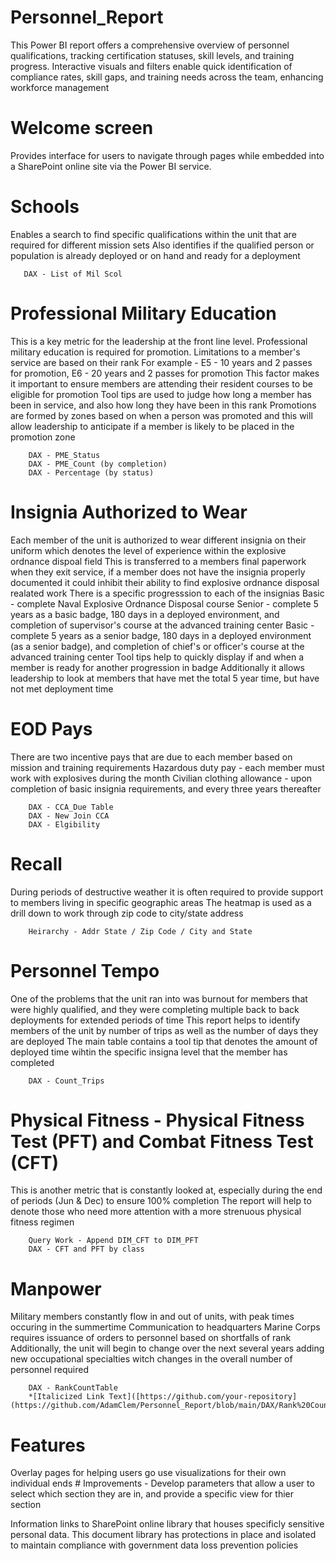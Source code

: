 # Personnel_Report
This Power BI report offers a comprehensive overview of personnel qualifications, tracking certification statuses, skill levels, and training progress. Interactive visuals and filters enable quick identification of compliance rates, skill gaps, and training needs across the team, enhancing workforce management

# Welcome screen
Provides interface for users to navigate through pages while embedded into a SharePoint online site via the Power BI service.

# Schools
Enables a search to find specific qualifications within the unit that are required for different mission sets
Also identifies if the qualified person or population is already deployed or on hand and ready for a deployment

       DAX - List of Mil Scol

# Professional Military Education
This is a key metric for the leadership at the front line level. Professional military education is required for promotion. Limitations to a member's service are based on their rank
        For example - E5 - 10 years and 2 passes for promotion, E6 - 20 years and 2 passes for promotion
This factor makes it important to ensure members are attending their resident courses to be eligible for promotion
Tool tips are used to judge how long a member has been in service, and also how long they have been in this rank
        Promotions are formed by zones based on when a person was promoted and this will allow leadership to anticipate if a member is likely to be placed in the promotion zone

        DAX - PME_Status
        DAX - PME_Count (by completion)
        DAX - Percentage (by status)

# Insignia Authorized to Wear
Each member of the unit is authorized to wear different insignia on their uniform which denotes the level of experience within the explosive ordnance dispoal field
This is transferred to a members final paperwork when they exit service, if a member does not have the insignia properly documented it could inhibit their ability to find explosive ordnance disposal realated work
There is a specific progresssion to each of the insignias
        Basic - complete Naval Explosive Ordnance Disposal course
        Senior - complete 5 years as a basic badge, 180 days in a deployed environment, and completion of supervisor's course at the advanced training center
        Basic - complete 5 years as a senior badge, 180 days in a deployed environment (as a senior badge), and completion of chief's or officer's course at the advanced training center
Tool tips help to quickly display if and when a member is ready for another progression in badge
Additionally it allows leadership to look at members that have met the total 5 year time, but have not met deployment time

# EOD Pays
There are two incentive pays that are due to each member based on mission and training requirements
Hazardous duty pay - each member must work with explosives during the month
Civilian clothing allowance - upon completion of basic insignia requirements, and every three years thereafter

        DAX - CCA_Due Table
        DAX - New Join CCA
        DAX - Elgibility

# Recall
During periods of destructive weather it is often required to provide support to members living in specific geographic areas
The heatmap is used as a drill down to work through zip code to city/state address

        Heirarchy - Addr State / Zip Code / City and State

# Personnel Tempo
One of the problems that the unit ran into was burnout for members that were highly qualified, and they were completing multiple back to back deployments for extended periods of time
This report helps to identify members of the unit by number of trips as well as the number of days they are deployed
The main table contains a tool tip that denotes the amount of deployed time wihtin the specific insigna level that the member has completed

        DAX - Count_Trips

# Physical Fitness - Physical Fitness Test (PFT) and Combat Fitness Test (CFT)
This is another metric that is constantly looked at, especially during the end of periods (Jun & Dec) to ensure 100% completion
The report will help to denote those who need more attention with a more strenuous physical fitness regimen

        Query Work - Append DIM_CFT to DIM_PFT
        DAX - CFT and PFT by class

# Manpower
Military members constantly flow in and out of units, with peak times occuring in the summertime
Communication to headquarters Marine Corps requires issuance of orders to personnel based on shortfalls of rank
Additionally, the unit will begin to change over the next several years adding new occupational specialties witch changes in the overall number of personnel required

        DAX - RankCountTable
        *[Italicized Link Text]([https://github.com/your-repository](https://github.com/AdamClem/Personnel_Report/blob/main/DAX/Rank%20Count))*

# Features
Overlay pages for helping users go use visualizations for their own individual ends
        # Improvements - Develop parameters that allow a user to select which section they are in, and provide a specific view for thier section

Information links to SharePoint online library that houses specificly sensitive personal data. This document library has protections in place and isolated to maintain compliance with government data loss prevention policies
